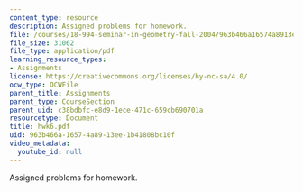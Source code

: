 ```yaml
---
content_type: resource
description: Assigned problems for homework.
file: /courses/18-994-seminar-in-geometry-fall-2004/963b466a16574a8913ee1b41808bc10f_hwk6.pdf
file_size: 31062
file_type: application/pdf
learning_resource_types:
- Assignments
license: https://creativecommons.org/licenses/by-nc-sa/4.0/
ocw_type: OCWFile
parent_title: Assignments
parent_type: CourseSection
parent_uid: c38bdbfc-e8d9-1ece-471c-659cb690701a
resourcetype: Document
title: hwk6.pdf
uid: 963b466a-1657-4a89-13ee-1b41808bc10f
video_metadata:
  youtube_id: null
---
```

Assigned problems for homework.